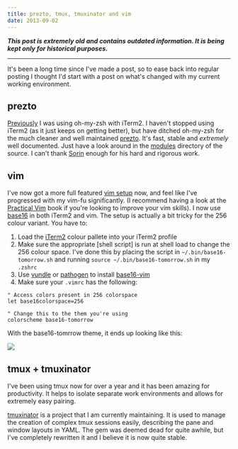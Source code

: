 ```yaml
---
title: prezto, tmux, tmuxinator and vim
date: 2013-09-02
---
```


_**This post is extremely old and contains outdated information. It is being kept only for historical purposes.**_

---

It's been a long time since I've made a post, so to ease back into regular
posting I thought I'd start with a post on what's changed with my current
working environment.

## prezto

[Previously](http://chris.chowie.net/2011/01/28/Simplifying-my-work-environment-with-iTerm2-and-zsh/)
I was using oh-my-zsh with iTerm2. I haven't stopped using iTerm2 (as it just
keeps on getting better), but have ditched oh-my-zsh for the much cleaner and
well maintained [prezto](https://github.com/sorin-ionescu/prezto). It's fast,
stable and _extremely_ well documented. Just have a look around in the
[modules](https://github.com/sorin-ionescu/prezto/tree/master/modules)
directory of the source. I can't thank
[Sorin](https://github.com/sorin-ionescu) enough for his hard and rigorous
work.

## vim

I've now got a more full featured [vim
setup](https://github.com/Soliah/dotfiles) now, and feel like I've progressed
with my vim-fu significantly. (I recommend having a look at the [Practical
Vim](http://pragprog.com/book/dnvim/practical-vim) book if you're looking to
improve your vim skills). I now use
[base16](https://github.com/chriskempson/base16) in both iTerm2 and vim. The
setup is actually a bit tricky for the 256 colour variant. You have to:

1. Load the [iTerm2](https://github.com/chriskempson/base16-iterm2) colour
   pallete into your iTerm2 profile
2. Make sure the appropriate [shell script] is run at shell load to change the
   256 colour space. I've done this by placing the script in
   `~/.bin/base16-tomorrow.sh` and running `source ~/.bin/base16-tomorrow.sh`
   in my `.zshrc`
3. Use [vundle](https://github.com/gmarik/vundle) or
   [pathogen](https://github.com/tpope/vim-pathogen) to install
   [base16-vim](https://github.com/chriskempson/base16-vim)
4. Make sure your `.vimrc` has the following:

```
" Access colors present in 256 colorspace
let base16colorspace=256

" Change this to the them you're using
colorscheme base16-tomorrow
```

With the base16-tomrrow theme, it ends up looking like this:

<img class="img-responsive" src="http://f.cl.ly/items/442u0j3b35331l391X0e/Screen%20Shot%202013-09-02%20at%209.32.53%20PM.png">

## tmux + tmuxinator

I've been using tmux now for over a year and it has been amazing for
productivity. It helps to isolate separate work environments and allows for
extremely easy pairing.

[tmuxinator](https://github.com/aziz/tmuxinator) is a project that I am
currently maintaining. It is used to manage the creation of complex tmux
sessions easily, describing the pane and window layouts in YAML. The gem was
deemed dead for quite awhile, but I've completely rewritten it and I believe it
is now quite stable.

